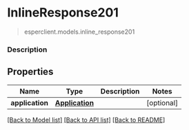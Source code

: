 # InlineResponse201
> esperclient.models.inline_response201

### Description

## Properties
Name | Type | Description | Notes
------------ | ------------- | ------------- | -------------
**application** | [**Application**](Application.md) |  | [optional] 

[[Back to Model list]](../README.md#documentation-for-models) [[Back to API list]](../README.md#documentation-for-api-endpoints) [[Back to README]](../README.md)


